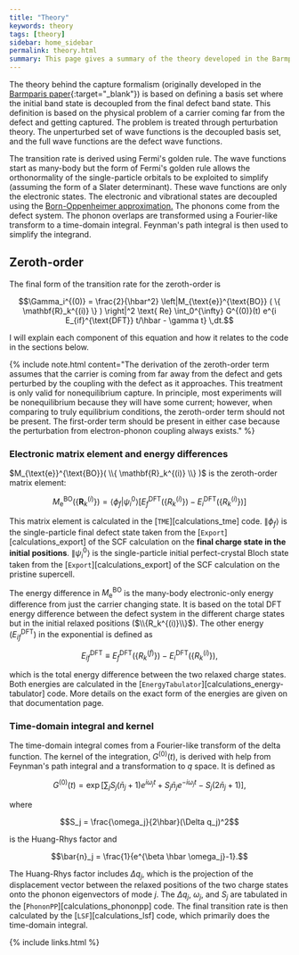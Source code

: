 ```yaml
---
title: "Theory"
keywords: theory
tags: [theory]
sidebar: home_sidebar
permalink: theory.html
summary: This page gives a summary of the theory developed in the Barmparis and GaN papers.
---
```


The theory behind the capture formalism (originally developed in the [Barmparis paper](https://journals.aps.org/prb/abstract/10.1103/PhysRevB.92.214111){:target="_blank"}) is based on defining a basis set where the initial band state is decoupled from the final defect band state. This definition is based on the physical problem of a carrier coming far from the defect and getting captured. The problem is treated through perturbation theory. The unperturbed set of wave functions is the decoupled basis set, and the full wave functions are the defect wave functions. 

The transition rate is derived using Fermi's golden rule. The wave functions start as many-body but the form of Fermi's golden rule allows the orthonormality of the single-particle orbitals to be exploited to simplify (assuming the form of a Slater determinant). These wave functions are only the electronic states. The electronic and vibrational states are decoupled using the <a href="#" data-toggle="tooltip" data-original-title="{{site.data.glossary.boa}}">Born-Oppenheimer approximation.</a> The phonons come from the defect system. The phonon overlaps are transformed using a Fourier-like transform to a time-domain integral. Feynman's path integral is then used to simplify the integrand. 

## Zeroth-order

The final form of the transition rate for the zeroth-order is 

$$\Gamma_i^{(0)} = \frac{2}{\hbar^2} \left|M_{\text{e}}^{\text{BO}} ( \{ \mathbf{R}_k^{(i)} \} ) \right|^2 \text{ Re} \int_0^{\infty} G^{(0)}(t) e^{i E_{if}^{\text{DFT}} t/\hbar - \gamma t} \,dt.$$

I will explain each component of this equation and how it relates to the code in the sections below.

{% include note.html content="The derivation of the zeroth-order term assumes that the carrier is coming from far away from the defect and gets perturbed by the coupling with the defect as it approaches. This treatment is only valid for nonequilibrium capture. In principle, most experiments will be nonequilibrium because they will have some current; however, when comparing to truly equilibrium conditions, the zeroth-order term should not be present. The first-order term should be present in either case because the perturbation from electron-phonon coupling always exists." %}

### Electronic matrix element and energy differences

$M_{\text{e}}^{\text{BO}}( \\{ \mathbf{R}_k^{(i)} \\} )$ is the zeroth-order matrix element:

$$M_{\text{e}}^{\text{BO}} ( \{ \mathbf{R}_k^{(i)} \} ) = \langle\phi_f| \psi_i^0 \rangle \left[ E_{f}^{\text{DFT}}(\{R_k^{(i)}\}) - E_{i}^{\text{DFT}}(\{R_k^{(i)}\}) \right]$$

This matrix element is calculated in the [`TME`][calculations_tme] code. $\|\phi_f \rangle$ is the single-particle final defect state taken from the [`Export`][calculations_export] of the SCF calculation on the __final charge state in the initial positions__. $\|\psi_i^0 \rangle$ is the single-particle initial perfect-crystal Bloch state taken from the [`Export`][calculations_export] of the SCF calculation on the pristine supercell. 

The energy difference in $M_{\text{e}}^{\text{BO}}$ is the many-body electronic-only energy difference from just the carrier changing state. It is based on the total DFT energy difference between the defect system in the different charge states but in the initial relaxed positions ($\\{R_k^{(i)}\\}$). The other energy ($E_{if}^{\text{DFT}}$) in the exponential is defined as 

$$E_{if}^{\text{DFT}} \equiv E_{f}^{\text{DFT}}(\{R_k^{(f)}\}) - E_{i}^{\text{DFT}}(\{R_k^{(i)}\}),$$

which is the total energy difference between the two relaxed charge states. Both energies are calculated in the [`EnergyTabulator`][calculations_energy-tabulator] code. More details on the exact form of the energies are given on that documentation page.

### Time-domain integral and kernel

The time-domain integral comes from a Fourier-like transform of the delta function. The kernel of the integration, $G^{(0)}(t)$, is derived with help from Feynman's path integral and a transformation to $q$ space. It is defined as

$$G^{(0)}(t) = \exp \left[ \sum_j S_j(\bar{n}_j + 1) e^{i\omega_j t}+S_j \bar{n}_j e^{-i\omega_j t}-S_j(2\bar{n}_j+1)\right],$$

where

$$S_j = \frac{\omega_j}{2\hbar}(\Delta q_j)^2$$

is the Huang-Rhys factor and

$$\bar{n}_j = \frac{1}{e^{\beta \hbar \omega_j}-1}.$$

The Huang-Rhys factor includes $\Delta q_j$, which is the projection of the displacement vector between the relaxed positions of the two charge states onto the phonon eigenvectors of mode $j$. The $\Delta q_j$, $\omega_j$, and $S_j$ are tabulated in the [`PhononPP`][calculations_phononpp] code. The final transition rate is then calculated by the [`LSF`][calculations_lsf] code, which primarily does the time-domain integral.


{% include links.html %}
